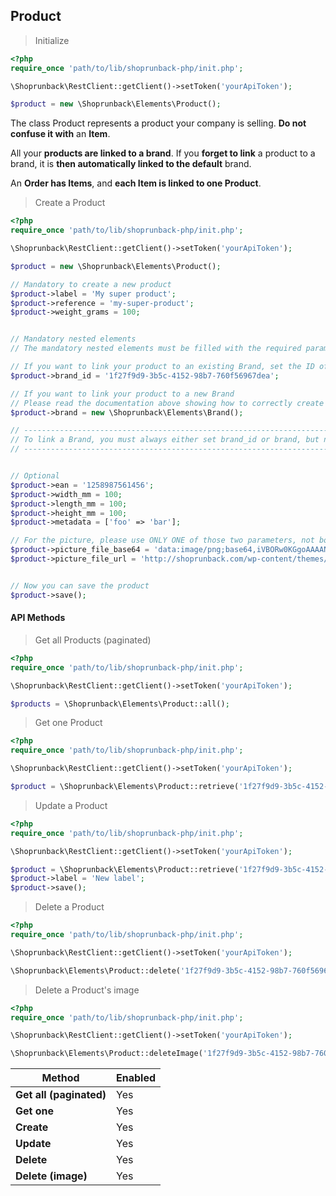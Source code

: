 ## Product

> Initialize

```php
<?php
require_once 'path/to/lib/shoprunback-php/init.php';

\Shoprunback\RestClient::getClient()->setToken('yourApiToken');

$product = new \Shoprunback\Elements\Product();
```

The class Product represents a product your company is selling. **Do not confuse it with** an **Item**.

All your **products are linked to a brand**. If you **forget to link** a product to a brand, it is **then automatically linked to the default** brand.

An **Order has Items**, and **each Item is linked to one Product**.

> Create a Product

```php
<?php
require_once 'path/to/lib/shoprunback-php/init.php';

\Shoprunback\RestClient::getClient()->setToken('yourApiToken');

$product = new \Shoprunback\Elements\Product();

// Mandatory to create a new product
$product->label = 'My super product';
$product->reference = 'my-super-product';
$product->weight_grams = 100;


// Mandatory nested elements
// The mandatory nested elements must be filled with the required parameters.

// If you want to link your product to an existing Brand, set the ID of your already registered brand
$product->brand_id = '1f27f9d9-3b5c-4152-98b7-760f56967dea';

// If you want to link your product to a new Brand
// Please read the documentation above showing how to correctly create a Brand.
$product->brand = new \Shoprunback\Elements\Brand();

// --------------------------------------------------------------------------------------
// To link a Brand, you must always either set brand_id or brand, but never both!
// --------------------------------------------------------------------------------------


// Optional
$product->ean = '1258987561456';
$product->width_mm = 100;
$product->length_mm = 100;
$product->height_mm = 100;
$product->metadata = ['foo' => 'bar'];

// For the picture, please use ONLY ONE of those two parameters, not both at the same time
$product->picture_file_base64 = 'data:image/png;base64,iVBORw0KGgoAAAANSUhEUgAAAAEAAAABAQAAAAA3bvkkAAAAAnRSTlMAAHaTzTgAAAAKSURBVHgBY2AAAAACAAFzdQEYAAAAAElFTkSuQmCC';
$product->picture_file_url = 'http://shoprunback.com/wp-content/themes/shoprunback/images/logo-menu.png';


// Now you can save the product
$product->save();
```

#### API Methods

> Get all Products (paginated)

```php
<?php
require_once 'path/to/lib/shoprunback-php/init.php';

\Shoprunback\RestClient::getClient()->setToken('yourApiToken');

$products = \Shoprunback\Elements\Product::all();
```

> Get one Product

```php
<?php
require_once 'path/to/lib/shoprunback-php/init.php';

\Shoprunback\RestClient::getClient()->setToken('yourApiToken');

$product = \Shoprunback\Elements\Product::retrieve('1f27f9d9-3b5c-4152-98b7-760f56967dea');
```

> Update a Product

```php
<?php
require_once 'path/to/lib/shoprunback-php/init.php';

\Shoprunback\RestClient::getClient()->setToken('yourApiToken');

$product = \Shoprunback\Elements\Product::retrieve('1f27f9d9-3b5c-4152-98b7-760f56967dea');
$product->label = 'New label';
$product->save();
```

> Delete a Product

```php
<?php
require_once 'path/to/lib/shoprunback-php/init.php';

\Shoprunback\RestClient::getClient()->setToken('yourApiToken');

\Shoprunback\Elements\Product::delete('1f27f9d9-3b5c-4152-98b7-760f56967dea');
```

> Delete a Product's image

```php
<?php
require_once 'path/to/lib/shoprunback-php/init.php';

\Shoprunback\RestClient::getClient()->setToken('yourApiToken');

\Shoprunback\Elements\Product::deleteImage('1f27f9d9-3b5c-4152-98b7-760f56967dea');
```

Method | Enabled
-|-
**Get all (paginated)** | Yes
**Get one** | Yes
**Create** | Yes
**Update** | Yes
**Delete** | Yes
**Delete (image)** | Yes
